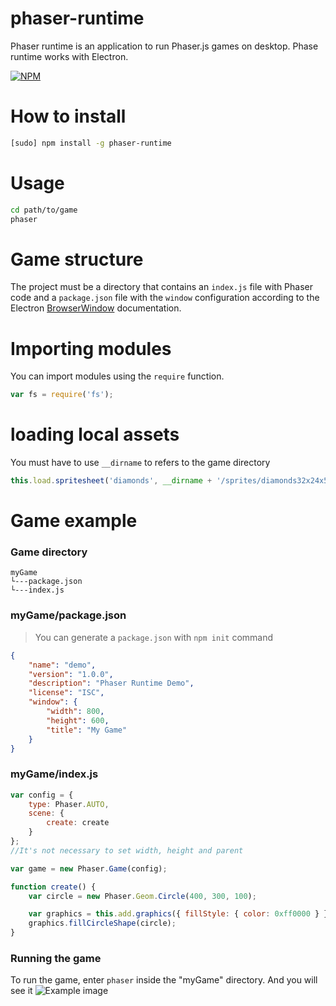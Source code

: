 # phaser-runtime

Phaser runtime is an application to run Phaser.js games on desktop. Phase runtime works with Electron.

[![NPM](https://nodei.co/npm/phaser-runtime.png?downloads=true&downloadRank=true&stars=true)](https://nodei.co/npm/phaser-runtime/)

# How to install

```bash
[sudo] npm install -g phaser-runtime
```

# Usage

```bash
cd path/to/game
phaser
```

# Game structure

The project must be a directory that contains an `index.js` file with Phaser code and a `package.json` file with the `window` configuration according to the Electron [BrowserWindow](https://electron.atom.io/docs/api/browser-window/) documentation.

# Importing modules

You can import modules using the `require` function.

```javascript
var fs = require('fs');
```

# loading local assets

You must have to use `__dirname` to refers to the game directory

```javascript
this.load.spritesheet('diamonds', __dirname + '/sprites/diamonds32x24x5.png', { frameWidth: 32, frameHeight: 24 });
```

# Game example

### Game directory

```
myGame
└---package.json
└---index.js
```

### myGame/package.json

> You can generate a `package.json` with `npm init` command

```json
{
	"name": "demo",
	"version": "1.0.0",
	"description": "Phaser Runtime Demo",
	"license": "ISC",
	"window": {
		"width": 800,
		"height": 600,
		"title": "My Game"
	}
}
```

### myGame/index.js

```javascript
var config = {
	type: Phaser.AUTO,
	scene: {
		create: create
	}
};
//It's not necessary to set width, height and parent

var game = new Phaser.Game(config);

function create() {
	var circle = new Phaser.Geom.Circle(400, 300, 100);

	var graphics = this.add.graphics({ fillStyle: { color: 0xff0000 } });
	graphics.fillCircleShape(circle);
}
```

### Running the game

To run the game, enter `phaser` inside the "myGame" directory.
And you will see it
![Example image](https://raw.githubusercontent.com/samuelnovaes/phaser-runtime/master/screenshot.png)
